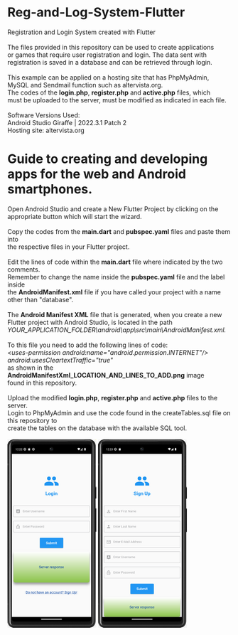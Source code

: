  # Reg-and-Log-System-Flutter
Registration and Login System created with Flutter
 <br>
 <br>
The files provided in this repository can be used to create applications
 <br>
or games that require user registration and login. The data sent with
 <br>
registration is saved in a database and can be retrieved through login.
 <br>
 <br>
This example can be applied on a hosting site that has PhpMyAdmin, 
 <br>
MySQL and Sendmail function such as altervista.org.
 <br>
The codes of the <b>login.php</b>, <b>register.php</b> and <b>active.php</b> files, which 
 <br>
 must be uploaded to the server, must be modified as indicated in each file.
 <br>
 <br>
Software Versions Used:
 <br>
Android Studio Giraffe | 2022.3.1 Patch 2
<br>
Hosting site: altervista.org
 # Guide to creating and developing apps for the web and Android smartphones.
Open Android Studio and create a New Flutter Project by clicking on the
 <br>
appropriate button which will start the wizard.
 <br>
 <br>
Copy the codes from the <b>main.dart</b> and <b>pubspec.yaml</b> files and paste them into
 <br>
the respective files in your Flutter project.
 <br>
 <br>
Edit the lines of code within the <b>main.dart</b> file where indicated by the two comments.
 <br>
Remember to change the name inside the <b>pubspec.yaml</b> file and the label inside
 <br>
the <b>AndroidManifest.xml</b> file if you have called your project with a name other than "database".
 <br>
 <br>
The <b>Android Manifest XML</b> file that is generated, when you create a new
 <br>
Flutter project with Android Studio, is located in the path
 <br>
<i>YOUR_APPLICATION_FOLDER\android\app\src\main\AndroidManifest.xml.</i>
 <br>
 <br>
To this file you need to add the following lines of code:
 <br>
<i>\<uses-permission android:name="android.permission.INTERNET"/\></i>
 <br>
<i>android:usesCleartextTraffic="true"</i>
 <br>
as shown in the <b>AndroidManifestXml_LOCATION_AND_LINES_TO_ADD.png</b> image
 <br>
found in this repository.
 <br>
 <br>
 Upload the modified <b>login.php</b>, <b>register.php</b> and <b>active.php</b> files to the server.
 <br>
 Login to PhpMyAdmin and use the code found in the createTables.sql file on this repository to
 <br> 
 create the tables on the database with the available SQL tool.
 <br>
 <br>
<img src="screen_app_android_1.png" alt="screen android 1" width="200" height="424">
<img src="screen_app_android_2.png" alt="screen android 1" width="200" height="424">
